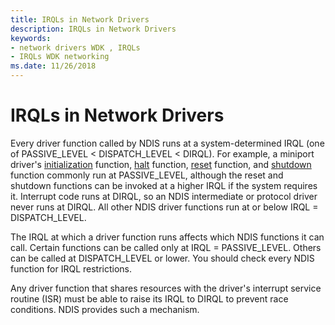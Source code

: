 ```yaml
---
title: IRQLs in Network Drivers
description: IRQLs in Network Drivers
keywords:
- network drivers WDK , IRQLs
- IRQLs WDK networking
ms.date: 11/26/2018
---
```


# IRQLs in Network Drivers

Every driver function called by NDIS runs at a system-determined IRQL (one of PASSIVE\_LEVEL &lt; DISPATCH\_LEVEL &lt; DIRQL). For example, a miniport driver's [initialization](/windows-hardware/drivers/ddi/ndis/nc-ndis-miniport_initialize) function, [halt](/windows-hardware/drivers/ddi/ndis/nc-ndis-miniport_halt) function, [reset](/windows-hardware/drivers/ddi/ndis/nc-ndis-miniport_reset) function, and [shutdown](/windows-hardware/drivers/ddi/ndis/nc-ndis-miniport_shutdown) function commonly run at PASSIVE\_LEVEL, although the reset and shutdown functions can be invoked at a higher IRQL if the system requires it. Interrupt code runs at DIRQL, so an NDIS intermediate or protocol driver never runs at DIRQL. All other NDIS driver functions run at or below IRQL = DISPATCH\_LEVEL.

The IRQL at which a driver function runs affects which NDIS functions it can call. Certain functions can be called only at IRQL = PASSIVE\_LEVEL. Others can be called at DISPATCH\_LEVEL or lower. You should check every NDIS function for IRQL restrictions.

Any driver function that shares resources with the driver's interrupt service routine (ISR) must be able to raise its IRQL to DIRQL to prevent race conditions. NDIS provides such a mechanism.
